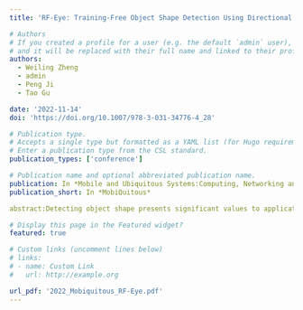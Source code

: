 ```yaml
---
title: 'RF-Eye: Training-Free Object Shape Detection Using Directional RF Antenna'

# Authors
# If you created a profile for a user (e.g. the default `admin` user), write the username (folder name) here
# and it will be replaced with their full name and linked to their profile.
authors:
  - Weiling Zheng
  - admin
  - Peng Ji
  - Tao Gu

date: '2022-11-14'
doi: 'https://doi.org/10.1007/978-3-031-34776-4_28'

# Publication type.
# Accepts a single type but formatted as a YAML list (for Hugo requirements).
# Enter a publication type from the CSL standard.
publication_types: ['conference']

# Publication name and optional abbreviated publication name.
publication: In *Mobile and Ubiquitous Systems:Computing, Networking and Services*
publication_short: In *MobiQuitous*

abstract:Detecting object shape presents significant values to applications such as Virtual Reality, Augmented Reality and surveillance. Traditional solutions usually deploy camera on site and apply image processing algorithms to obtain object shape. Wearable solutions require target to wear some devices, and apply machine learning algorithms to train and recognize object behaviors. The recent advances in Radio Frequency (RF) technology offer a device-free solution to detect object shape, however a number of research challenges exist. This paper presents RF-Eye, a novel RF-based system to detect object shape without training in indoor environments. We design and implement Linear Frequency Modulated baseband signal, making it suitable for detecting object shape. We also apply the narrow pulse signal reflections and Doppler Frequency Shift to detect the full image of object shape. We implement RF-Eye on a Universal Software Radio Peripheral device. Our experimental results show that RF-Eye achieves 100% successful rate, and it performance is reliable in complicated cases.

# Display this page in the Featured widget?
featured: true

# Custom links (uncomment lines below)
# links:
# - name: Custom Link
#   url: http://example.org

url_pdf: '2022_Mobiquitous_RF-Eye.pdf'
---
```

